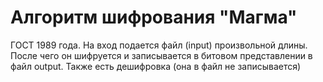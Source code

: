 # Алгоритм шифрования "Магма"
ГОСТ 1989 года.
На вход подается файл (input) произвольной длины. После чего он шифруется и записывается в битовом представлении в файл output. Также есть дешифровка (она в файл не записывается)
